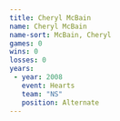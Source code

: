 ```yaml
---
title: Cheryl McBain
name: Cheryl McBain
name-sort: McBain, Cheryl
games: 0
wins: 0
losses: 0
years:
 - year: 2008
   event: Hearts
   team: "NS"
   position: Alternate
---
```

